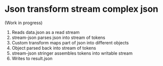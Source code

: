 # Json transform stream complex json

(Work in progress)

1. Reads data.json as a read stream
2. stream-json parses json into stream of tokens
3. Custom transform maps part of json into different objects
4. Object parsed back into stream of tokens
5. stream-json stringer assembles tokens into writable stream
6. Writes to result.json